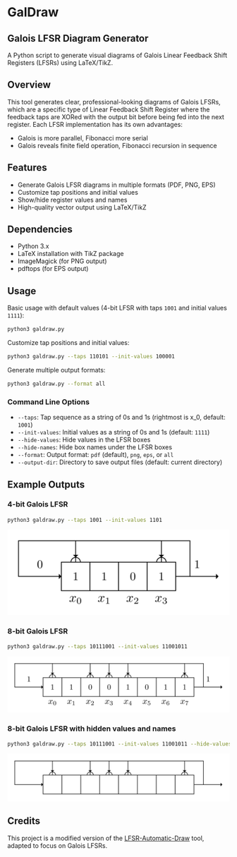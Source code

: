 # GalDraw

## Galois LFSR Diagram Generator

A Python script to generate visual diagrams of Galois Linear Feedback Shift Registers (LFSRs) using LaTeX/TikZ.

## Overview

This tool generates clear, professional-looking diagrams of Galois LFSRs, which are a specific type of Linear Feedback Shift Register where the feedback taps are XORed with the output bit before being fed into the next register. Each LFSR implementation has its own advantages:

- Galois is more parallel, Fibonacci more serial
- Galois reveals finite field operation, Fibonacci recursion in sequence

## Features

- Generate Galois LFSR diagrams in multiple formats (PDF, PNG, EPS)
- Customize tap positions and initial values
- Show/hide register values and names
- High-quality vector output using LaTeX/TikZ

## Dependencies

- Python 3.x
- LaTeX installation with TikZ package
- ImageMagick (for PNG output)
- pdftops (for EPS output)

## Usage

Basic usage with default values (4-bit LFSR with taps `1001` and initial values `1111`):

```bash
python3 galdraw.py
```

Customize tap positions and initial values:

```bash
python3 galdraw.py --taps 110101 --init-values 100001
```

Generate multiple output formats:

```bash
python3 galdraw.py --format all
```

### Command Line Options

- `--taps`: Tap sequence as a string of 0s and 1s (rightmost is x_0, default: `1001`)
- `--init-values`: Initial values as a string of 0s and 1s (default: `1111`)
- `--hide-values`: Hide values in the LFSR boxes
- `--hide-names`: Hide box names under the LFSR boxes
- `--format`: Output format: `pdf` (default), `png`, `eps`, or `all`
- `--output-dir`: Directory to save output files (default: current directory)

## Example Outputs

### 4-bit Galois LFSR

```bash
python3 galdraw.py --taps 1001 --init-values 1101
```

![4-bit Galois LFSR](examples/4bit_lfsr.png)

### 8-bit Galois LFSR

```bash
python3 galdraw.py --taps 10111001 --init-values 11001011
```

![8-bit Galois LFSR](examples/8bit_lfsr.png)

### 8-bit Galois LFSR with hidden values and names

```bash
python3 galdraw.py --taps 10111001 --init-values 11001011 --hide-values --hide-names
```

![8-bit Galois LFSR](examples/8bit_lfsr_hidden_values_and_names.png)

## Credits

This project is a modified version of the [LFSR-Automatic-Draw](https://github.com/kelalaka153/LFSR-Automatic-Draw) tool, adapted to focus on Galois LFSRs.
